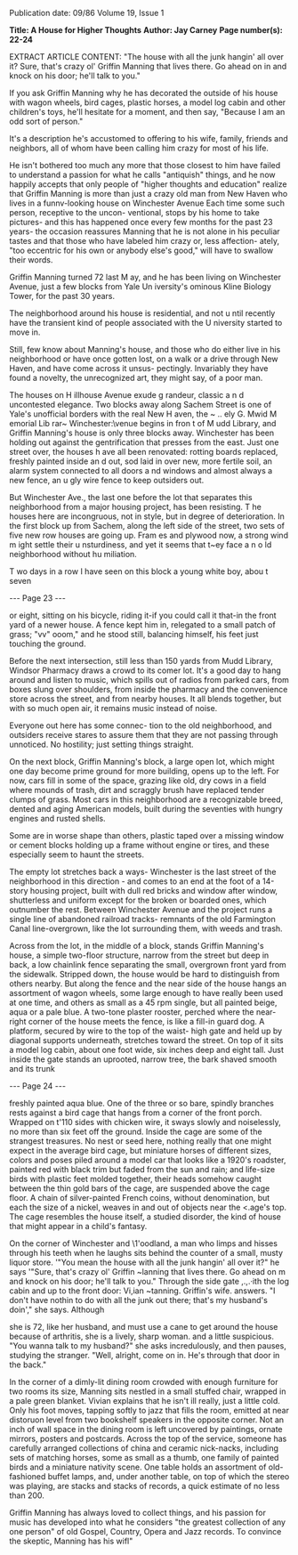Publication date: 09/86
Volume 19, Issue 1

**Title: A House for Higher Thoughts**
**Author: Jay Carney**
**Page number(s): 22-24**

EXTRACT ARTICLE CONTENT:
"The house with all the 
junk hangin' all over 
it? Sure, that's crazy 
ol' Griffin Manning 
that lives there. Go 
ahead on in and 
knock on his door; 
he'll talk to you." 

If you ask Griffin Manning why he has 
decorated the outside of his house with 
wagon wheels, bird cages, 
plastic 
horses, a model log cabin and other 
children's toys, he'll hesitate for a 
moment, and then say, "Because I am 
an odd 
sort of person." 

It's 
a 
description he's accustomed to offering 
to his 
wife, 
family, 
friends and 
neighbors, all of whom have been 
calling him crazy for most of his life. 

He isn't bothered too much any more 
that those closest to him have failed to 
understand a passion for what he calls 
"antiquish" things, and he now happily 
accepts that only people of "higher 
thoughts and education" realize that 
Griffin Manning is more than just a 
crazy old man from New Haven who 
lives in a funnv-looking house on 
Winchester Avenue Each time some 
such person, receptive to the uncon-
ventional, stops by his home to take 
pictures- and this has happened once 
every few months for the past 23 
years- the occasion reassures 
Manning that he is not alone in his 
peculiar tastes and that those who have 
labeled him crazy or, less affection-
ately, "too eccentric for his own or 
anybody else's good," will have to 
swallow their words. 

Griffin Manning turned 72 last 
M ay, and he has been living on 
Winchester Avenue, just a few blocks 
from Yale Un iversity's ominous Kline 
Biology Tower, for the past 30 years. 

The neighborhood around his house is 
residential, and not u ntil recently have 
the transient kind of people associated 
with the U niversity started to move in. 

Still, 
few know about Manning's 
house, and those who do either live in 
his neighborhood or have once gotten 
lost, on a walk or a drive through New 
Haven, and have come across it unsus-
pectingly. Invariably they have found 
a novelty, the unrecognized art, they 
might say, of a poor man. 

The houses on H illhouse Avenue 
exude g randeur, classic a n d 
uncontested elegance. Two blocks 
away along Sachem Street is one of 
Yale's unofficial borders with the real 
New H aven, the 
~ .. ely G. Mwid 
M emorial Lib rar~ Winchester:\venue 
begins in fron t of M udd Library, and 
Griffin Manning's house is only three 
blocks away. Winchester has been 
holding out against the gentrification 
that presses from the east. Just one 
street over, the houses h ave all been 
renovated: rotting boards replaced, 
freshly painted inside an d out, sod laid 
in over new, more fertile soil, an alarm 
system connected to all doors a nd 
windows and almost always a new 
fence, an u gly wire fence to keep 
outsiders out. 

But Winchester Ave., the last one 
before the lot that separates this 
neighborhood from a major housing 
project, has been resisting. T he houses 
here are incongruous, not in style, but 
in degree of deterioration. In the first 
block up from Sachem, along the left 
side of the street, two sets of five new 
row houses are going up. Fram es and 
plywood now, a strong wind m ight 
settle their u nsturdiness, and yet it 
seems 
that 
t~ey face 
a n 
o ld 
neighborhood without hu miliation. 

T wo days in a row I have seen on this 
block a young white boy, abou t seven


--- Page 23 ---

or eight, sitting on his bicycle, riding 
it-if you could call it that-in the 
front yard of a newer house. A fence 
kept him in, relegated to a small patch 
of grass; "vv" ooom," and he stood still, 
balancing himself, 
his feet just 
touching the ground. 

Before the next intersection, still less 
than 150 yards from Mudd Library, 
Windsor Pharmacy draws a crowd to 
its comer lot. It's a good day to hang 
around and listen to music, which 
spills out of radios from parked cars, 
from boxes slung over shoulders, from 
inside 
the pharmacy and 
the 
convenience store across the street, 
and from nearby houses. It all blends 
together, but with so much open air, it 
remains music 
instead of noise. 

Everyone out here has some connec-
tion to the old neighborhood, and 
outsiders receive stares to assure them 
that they are not passing through 
unnoticed. No hostility; just setting 
things straight. 

On the 
next 
block, 
Griffin 
Manning's block, a large open lot, 
which might one day become prime 
ground for more building, opens up to 
the left. For now, cars fill in some of 
the space, grazing like old, dry cows in 
a field where mounds of trash, dirt and 
scraggly brush have replaced tender 
clumps of grass. Most cars in this 
neighborhood are a 
recognizable 
breed, dented and aging American 
models, built during the seventies with 
hungry engines and rusted shells. 

Some are in worse shape than others, 
plastic taped over a missing window or 
cement blocks holding up a frame 
without engine or tires, and these 
especially seem to haunt the streets. 

The empty lot stretches back a ways-
Winchester is the last street of the 
neighborhood in this direction - and 
comes to an end at the foot of a 
14-story housing project, built with 
dull red bricks and window after 
window, 
shutterless and 
uniform 
except for the broken or boarded ones, 
which outnumber the rest. Between 
Winchester Avenue and the project 
runs a 
single line of abandoned 
railroad tracks- remnants of the old 
Farmington Canal line-overgrown, 
like the lot surrounding them, with 
weeds and trash. 

Across from the lot, in the middle of 
a block, stands Griffin Manning's 
house, a simple two-floor structure, 
narrow from the street but deep in 
back, a low chainlink fence separating 
the small, overgrown front yard from 
the sidewalk. Stripped down, the house 
would be hard to distinguish from 
others nearby. But along the fence and 
the near side of the house hangs an 
assortment of wagon wheels, some 
large enough to have really been used 
at one time, and others as small as a 45 
rpm single, but all painted beige, aqua 
or a pale blue. A two-tone plaster 
rooster, perched where the near-right 
corner of the house meets the fence, is 
like a fill-in guard dog. A platform, 
secured by wire to the top of the waist-
high gate and held up by diagonal 
supports underneath, stretches toward 
the street. On top of it sits a model log 
cabin, about one foot wide, six inches 
deep and eight tall. Just inside the gate 
stands an uprooted, narrow tree, the 
bark shaved smooth and its trunk


--- Page 24 ---

freshly painted aqua blue. One of the 
three or so bare, spindly branches rests 
against a bird cage that hangs from a 
corner of the front porch. Wrapped on 
t\'110 sides with chicken wire, it sways 
slowly and noiselessly, no more than 
six feet off the ground. Inside the cage 
are some of the strangest treasures. No 
nest or seed here, nothing really that 
one might expect in the average bird 
cage, but miniature horses of different 
sizes, colors and poses piled around a 
model car that looks like a 1920's 
roadster, painted red with black trim 
but faded from the sun and rain; and 
life-size birds with plastic feet molded 
together, their heads somehow caught 
between the thin gold bars of the cage, 
are suspended above the cage floor. A 
chain of silver-painted French coins, 
without denomination, but each the 
size of a nickel, weaves in and out of 
objects near the <.age's top. The cage 
resembles the house itself, a studied 
disorder, the kind of house that might 
appear in a child's fantasy. 

On the corner of Winchester and 
\1\'oodland, a man who limps and 
hisses through his teeth when he laughs 
sits behind the counter of a small, 
musty liquor store. '"You mean the 
house with all the junk hangin' all over 
it?" he says '"Sure, that's crazy ol' 
Griffin ~lanning that lives there. Go 
ahead on m and knock on his door; 
he'll talk to you." Through the side gate 
,.,.·ith the log cabin and up to the front 
door: Vi,ian ~tanning. Griffin's wife. 
answers. "I don't have nothin to do 
with all the junk out there; that's my 
husband's doin'," she says. Although 

she 
is 
72, 
like 
her husband, 
and must use a cane to get around the 
house because of arthritis, she is a 
lively, sharp woman. and a little 
suspicious. "You wanna talk to my 
husband?" she asks incredulously, and 
then pauses, studying the stranger. 
"Well, alright, come on in. He's 
through that door in the back." 

In the corner of a dimly-lit dining 
room crowded with enough furniture 
for 
two 
rooms 
its 
size, 
Manning sits nestled in a small stuffed 
chair, wrapped in a pale green blanket. 
Vivian explains that he isn't ill really, 
just a little cold. Only his foot moves, 
tapping softly to jazz that fills the 
room, emitted at near distoruon level 
from two bookshelf speakers in the 
opposite corner. Not an inch of wall 
space in the dining room is left 
uncovered by paintings, ornate 
mirrors, posters and postcards. Across 
the top of the service, someone has 
carefully arranged collections of china 
and ceramic nick-nacks, including sets 
of matching horses, some as small as a 
thumb, one family of painted birds and 
a miniature nativity scene. One table 
holds an assortment of old-fashioned 
buffet lamps, and, under another 
table, on top of which the stereo was 
playing, 
are stacks and stacks of 
records, a quick estimate of no less 
than 200. 

Griffin Manning has always loved to 
collect things, and his passion for 
music has developed into what he 
considers "the greatest collection of any 
one person" of old Gospel, Country, 
Opera and Jazz records. To convince 
the skeptic, Manning has his wifl"